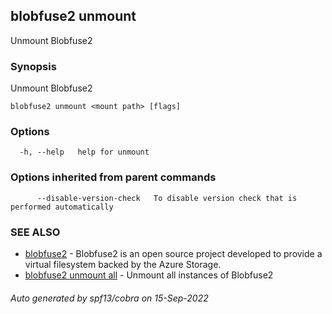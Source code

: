 ## blobfuse2 unmount

Unmount Blobfuse2

### Synopsis

Unmount Blobfuse2

```
blobfuse2 unmount <mount path> [flags]
```

### Options

```
  -h, --help   help for unmount
```

### Options inherited from parent commands

```
      --disable-version-check   To disable version check that is performed automatically
```

### SEE ALSO

* [blobfuse2](blobfuse2.md)	 - Blobfuse2 is an open source project developed to provide a virtual filesystem backed by the Azure Storage.
* [blobfuse2 unmount all](blobfuse2_unmount_all.md)	 - Unmount all instances of Blobfuse2

###### Auto generated by spf13/cobra on 15-Sep-2022

